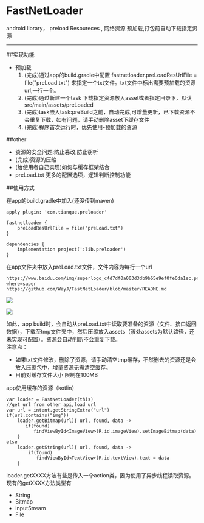 # FastNetLoader
android library， preload Resoureces , 网络资源 预加载,打包前自动下载指定资源

-----

##实现功能 

 - 预加载
 	1.  (完成)通过app的build.gradle中配置 fastnetloader.preLoadResUrlFile = file("preLoad.txt") 来指定一个txt文件。txt文件中标出需要预加载的资源url,一行一个。  
 	2.  (完成)通过新建一个task 下载指定资源放入asset或者指定目录下，默认src/main/assets/preLoaded
 	3.  (完成)task嵌入task:preBuild之前，自动完成,可增量更新，已下载资源不会重复下载，如有问题，请手动删除asset下缓存文件
	4.  (完成)程序首次运行时，优先使用-预加载的资源

 
##other
 - 资源的安全问题:防止篡改,防止窃听  
 - (完成)资源的压缩  
 - (给使用者自己实现)如何与缓存框架结合
 - preLoad.txt 更多的配置选项，逻辑判断控制功能


##使用方式

在app的build.gradle中加入(还没传到maven)
    
    apply plugin: 'com.tianque.preloader'
    
    fastnetloader {
    	preLoadResUrlFile = file("preLoad.txt")
    }

	dependencies {
	    implementation project(':lib.preloader')
	}


在app文件夹中放入preLoad.txt文件，文件内容为每行一个url

    https://www.baidu.com/img/superlogo_c4d7df0a003d3db9b65e9ef0fe6da1ec.png?where=super
    https://github.com/WayJ/FastNetLoader/blob/master/README.md

![](https://i.imgur.com/rPkqqVD.png)

![](https://i.imgur.com/8LQOiTp.png)

如此，app build时，会自动从preLoad.txt中读取要准备的资源（文件、接口返回数据），下载至tmp文件夹中，然后压缩放入assets（该处assets为默认路径，还未实现可配置）。资源会自动判断不会重复下载。  
注意点： 
 
 - 如果txt文件修改，删除了资源，请手动清空tmp缓存，不然删去的资源还是会放入压缩包中，增量资源无需清空缓存。
 - 目前对缓存文件大小 限制在100MB

app使用缓存的资源（kotlin）

	var loader = FastNetLoader(this)
	//get url from other api,load url
   	var url = intent.getStringExtra("url")
    if(url.contains("img"))
        loader.getBitmap(url){ url, found, data ->
           if(found)
              findViewById<ImageView>(R.id.imageView).setImageBitmap(data)
        }
    else
        loader.getString(url){ url, found, data ->
            if(found)
               findViewById<TextView>(R.id.textView).text = data
        }

loader.getXXXX方法有些是传入一个action类，因为使用了异步线程读取资源。
现有的getXXXX方法类型有
	
 - String
 - Bitmap
 - inputStream
 - File
